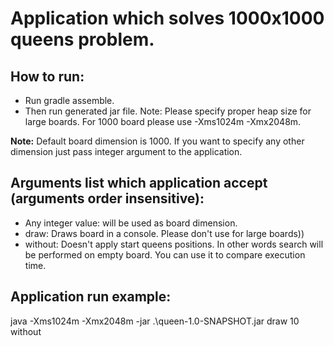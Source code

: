 # Application which solves 1000x1000 queens problem.
## How to run:
* Run gradle assemble.
* Then run generated jar file.
Note: Please specify proper heap size for large boards.
For 1000 board please use -Xms1024m -Xmx2048m.

**Note:** Default board dimension is 1000.
If you want to specify any other dimension just pass integer argument to the application.

## Arguments list which application accept (arguments order insensitive):
* Any integer value: will be used as board dimension.
* draw: Draws board in a console. Please don't use for large boards))
* without: Doesn't apply start queens positions. In other words search will be performed on empty board.
You can use it to compare execution time.

## Application run example:
java -Xms1024m -Xmx2048m -jar .\queen-1.0-SNAPSHOT.jar draw 10 without